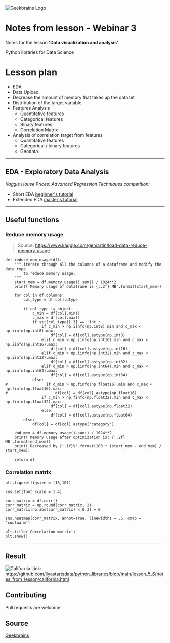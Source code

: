 ![Geekbrains Logo](https://github.com/ilyastartsdata/introductiontopython/blob/master/gb.png)

# Notes from lesson - Webinar 3

Notes for the lesson **'Data visualization and analysis'**

Python libraries for Data Science

# Lesson plan

- EDA
- Data Upload
- Decrease the amount of memory that takes up the dataset
- Distribution of the target variable
- Features Analysis
    - Quantitative features
    - Categorical features
    - Binary features
    - Correlation Matrix
 - Analysis of correlation target from features
    - Quantitative features
    - Categorical / binary features
    - Geodata


---

## EDA - Exploratory Data Analysis

_Kaggle House Prices: Advanced Regression Techniques competition:_

- Short EDA [beginner's tutorial](https://www.kaggle.com/pmarcelino/comprehensive-data-exploration-with-python)
- Extended EDA [master's tutorial](https://www.kaggle.com/pavansanagapati/a-simple-tutorial-on-exploratory-data-analysis) 

---

## Useful functions

### Reduce memory usage

> Source: https://www.kaggle.com/gemartin/load-data-reduce-memory-usage

```python3
def reduce_mem_usage(df):
    """ iterate through all the columns of a dataframe and modify the data type
        to reduce memory usage.        
    """
    start_mem = df.memory_usage().sum() / 1024**2
    print('Memory usage of dataframe is {:.2f} MB'.format(start_mem))
    
    for col in df.columns:
        col_type = df[col].dtype
        
        if col_type != object:
            c_min = df[col].min()
            c_max = df[col].max()
            if str(col_type)[:3] == 'int':
                if c_min > np.iinfo(np.int8).min and c_max < np.iinfo(np.int8).max:
                    df[col] = df[col].astype(np.int8)
                elif c_min > np.iinfo(np.int16).min and c_max < np.iinfo(np.int16).max:
                    df[col] = df[col].astype(np.int16)
                elif c_min > np.iinfo(np.int32).min and c_max < np.iinfo(np.int32).max:
                    df[col] = df[col].astype(np.int32)
                elif c_min > np.iinfo(np.int64).min and c_max < np.iinfo(np.int64).max:
                    df[col] = df[col].astype(np.int64)  
            else:
#                 if c_min > np.finfo(np.float16).min and c_max < np.finfo(np.float16).max:
#                     df[col] = df[col].astype(np.float16)
                if c_min > np.finfo(np.float32).min and c_max < np.finfo(np.float32).max:
                    df[col] = df[col].astype(np.float32)
                else:
                    df[col] = df[col].astype(np.float64)
        else:
            df[col] = df[col].astype('category')

    end_mem = df.memory_usage().sum() / 1024**2
    print('Memory usage after optimization is: {:.2f} MB'.format(end_mem))
    print('Decreased by {:.1f}%'.format(100 * (start_mem - end_mem) / start_mem))
    
    return df
```


### Correlation matrix

```python3
plt.figure(figsize = (15,10))

sns.set(font_scale = 1.4)

corr_matrix = df.corr()
corr_matrix = np.round(corr_matrix, 2)
corr_matrix[np.abs(corr_matrix) < 0.3] = 0

sns.heatmap(corr_matrix, annot=True, linewidths = .5, cmap = 'coolwarm')

plt.title('Correlation matrix')
plt.show()
```

---

## Result

![California](https://github.com/ilyastartsdata/python_libraries/blob/main/lesson_5_6/notes_from_lesson/california.png)
Link: https://github.com/ilyastartsdata/python_libraries/blob/main/lesson_5_6/notes_from_lesson/california.html

## Contributing

Pull requests are welcome.

## Source

[Geekbrains](https://geekbrains.ru)
